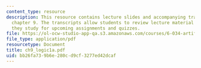 ```yaml
---
content_type: resource
description: This resource contains lecture slides and accompanying transcripts for
  chapter 9. The transcripts allow students to review lecture material in detail as
  they study for upcoming assignments and quizzes.
file: https://ol-ocw-studio-app-qa.s3.amazonaws.com/courses/6-034-artificial-intelligence-spring-2005/bb26fa739b6e280cd9cf3277ed42dcaf_ch9_logic1a.pdf
file_type: application/pdf
resourcetype: Document
title: ch9_logic1a.pdf
uid: bb26fa73-9b6e-280c-d9cf-3277ed42dcaf
---
```

